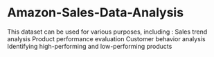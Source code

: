# Amazon-Sales-Data-Analysis
This dataset can be used for various purposes, including :
Sales trend analysis
Product performance evaluation
Customer behavior analysis
Identifying high-performing and low-performing products
